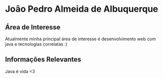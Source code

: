 # João Pedro Almeida de Albuquerque

## Área de Interesse

Atualmente minha principal área de interesse é desenvolvimento web com java e tecnologias correlatas :)

## Informações Relevantes

Java é vida <3
